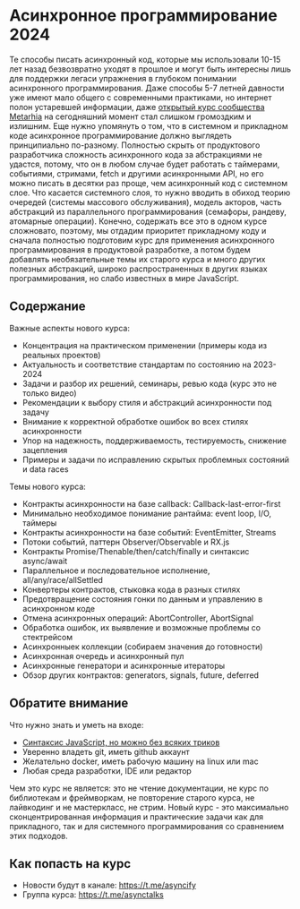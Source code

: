 # Асинхронное программирование 2024

Те способы писать асинхронный код, которые мы использовали 10-15 лет назад безвозвратно уходят в прошлое и могут быть интересны лишь для поддержки легаси упражнения в глубоком понимании асинхронного программирования. Даже способы 5-7 летней давности уже имеют мало общего с современными практиками, но интернет полон устаревшей информации, даже [открытый курс сообщества Metarhia](https://github.com/HowProgrammingWorks/Index/blob/master/Courses/Asynchronous.md) на сегодняшний момент стал слишком громоздким и излишним. Еще нужно упомянуть о том, что в системном и прикладном коде асинхронное программирование должно выглядеть принципиально по-разному. Полностью скрыть от продуктового разработчика сложность асинхронного кода за абстракциями не удастся, потому, что он в любом случае будет работать с таймерами, событиями, стримами, fetch и другими асинхронными API, но его можно писать в десятки раз проще, чем асинхронный код с системном слое. Что касается системного слоя, то нужно вводить в обиход теорию очередей (системы массового обслуживания), модель акторов, часть абстракций из параллельного программирования (семафоры, рандеву, атомарные операции). Конечно, содержать все это в одном курсе сложновато, поэтому, мы отдадим приоритет прикладному коду и сначала полностью подготовим курс для применения асинхронного программирования в продуктовой разработке, а потом будем добавлять необязательные темы их старого курса и много других полезных абстракций, широко распространенных в других языках программирования, но слабо известных в мире JavaScript.

## Содержание

Важные аспекты нового курса:

- Концентрация на практическом применении (примеры кода из реальных проектов)
- Актуальность и соответствие стандартам по состоянию на 2023-2024
- Задачи и разбор их решений, семинары, ревью кода (курс это не только видео)
- Рекомендации к выбору стиля и абстракций асинхронности под задачу
- Внимание к корректной обработке ошибок во всех стилях асинхронности
- Упор на надежность, поддерживаемость, тестируемость, снижение зацепления
- Примеры и задачи по исправлению скрытых проблемных состояний и data races

Темы нового курса:

- Контракты асинхронности на базе callback: Callback-last-error-first
- Минимально необходимое понимание рантайма: event loop, I/O, таймеры
- Контракты асинхронности на базе событий: EventEmitter, Streams
- Потоки событий, паттерн Observer/Observable и RX.js
- Контракты Promise/Thenable/then/catch/finally и синтаксис async/await
- Параллельное и последовательное исполнение, all/any/race/allSettled
- Конвертеры контрактов, стыковка кода в разных стилях
- Предотвращение состояния гонки по данным и управлению в асинхронном коде
- Отмена асинхронных операций: AbortController, AbortSignal
- Обработка ошибок, их выявление и возможные проблемы со стектрейсом
- Асинхронныек коллекции (собираем значения до готовности)
- Асинхронная очередь и асинхронный пул
- Асинхронные генератори и асинхронные итераторы
- Обзор других контрактов: generators, signals, future, deferred

## Обратите внимание

Что нужно знать и уметь на входе:

- [Синтаксис JavaScript, но можно без всяких триков](https://github.com/HowProgrammingWorks/Index/blob/master/Courses/Fundamentals.md)
- Уверенно владеть git, иметь github аккаунт
- Желательно docker, иметь рабочую машину на linux или mac
- Любая среда разработки, IDE или редактор

Чем это курс не является: это не чтение документации, не курс по библиотекам и фреймворкам, не повторение старого курса, не лайвкодинг и не мастеркласс, не стрим. Новый курс - это максимально сконцентрированная информация и практические задачи как для прикладного, так и для системного программирования со сравнением этих подходов.

## Как попасть на курс

- Новости будут в канале: https://t.me/asyncify
- Группа курса: https://t.me/asynctalks
